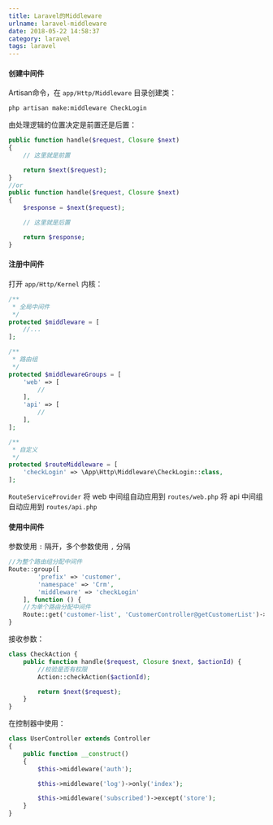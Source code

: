 ```yaml
---
title: Laravel的Middleware
urlname: laravel-middleware
date: 2018-05-22 14:58:37
category: laravel
tags: laravel
---
```

#### 创建中间件
Artisan命令，在 `app/Http/Middleware` 目录创建类：
```bash
php artisan make:middleware CheckLogin
```

由处理逻辑的位置决定是前置还是后置：
```php
public function handle($request, Closure $next)
{
    // 这里就是前置

    return $next($request);
}
//or
public function handle($request, Closure $next)
{
    $response = $next($request);

    // 这里就是后置

    return $response;
}
```
<!-- more -->
#### 注册中间件
打开 `app/Http/Kernel` 内核：
```php
/**
 * 全局中间件
 */
protected $middleware = [
    //...
];

/**
 * 路由组
 */
protected $middlewareGroups = [
    'web' => [
        //
    ],
    'api' => [
        //
    ],
];

/**
 * 自定义
 */
protected $routeMiddleware = [
    'checkLogin' => \App\Http\Middleware\CheckLogin::class,
];
```
`RouteServiceProvider` 将 web 中间组自动应用到 `routes/web.php`
将 api 中间组自动应用到 `routes/api.php`

#### 使用中间件
参数使用 `:` 隔开，多个参数使用 `,` 分隔
```php
//为整个路由组分配中间件
Route::group([
        'prefix' => 'customer', 
        'namespace' => 'Crm', 
        'middleware' => 'checkLogin'
    ], function () {
    //为单个路由分配中间件
    Route::get('customer-list', 'CustomerController@getCustomerList')->middleware('checkAction:9');
}
```
接收参数：
```php
class CheckAction {
    public function handle($request, Closure $next, $actionId) {
        //校验是否有权限
        Action::checkAction($actionId);

        return $next($request);
    }
}
```
在控制器中使用：
```php
class UserController extends Controller
{
    public function __construct()
    {
        $this->middleware('auth');

        $this->middleware('log')->only('index');

        $this->middleware('subscribed')->except('store');
    }
}
```
